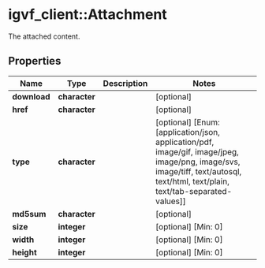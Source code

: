 # igvf_client::Attachment

The attached content.

## Properties
Name | Type | Description | Notes
------------ | ------------- | ------------- | -------------
**download** | **character** |  | [optional] 
**href** | **character** |  | [optional] 
**type** | **character** |  | [optional] [Enum: [application/json, application/pdf, image/gif, image/jpeg, image/png, image/svs, image/tiff, text/autosql, text/html, text/plain, text/tab-separated-values]] 
**md5sum** | **character** |  | [optional] 
**size** | **integer** |  | [optional] [Min: 0] 
**width** | **integer** |  | [optional] [Min: 0] 
**height** | **integer** |  | [optional] [Min: 0] 


